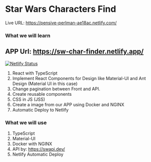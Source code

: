 # Star Wars Characters Find
Live URL: https://pensive-perlman-ae18ac.netlify.com/

### What we will learn

## APP Url: https://sw-char-finder.netlify.app/

[![Netlify Status](https://api.netlify.com/api/v1/badges/2dc84628-0b1a-4f82-8ba8-aa5de02b83ec/deploy-status)](https://app.netlify.com/sites/sw-char-finder/deploys)

1. React with TypeScript
2. Implement React Components for Design like Material-UI and Ant Design (Material UI in this case)
3. Change pagination between Front and API.
4. Create reusable components
5. CSS in JS (JSS)
6. Create a image from our APP using Docker and NGINX
7. Automatic Deploy to Netlify

### What we will use
1. TypeScript
2. Material-UI
3. Docker with NGINX
4. API by: https://swapi.dev/
5. Netlify Automatic Deploy
